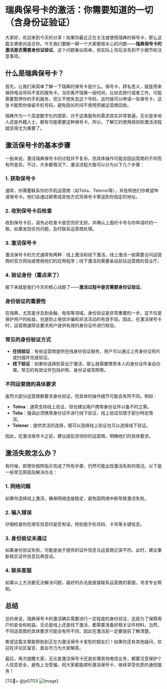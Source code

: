 # 瑞典保号卡的激活：你需要知道的一切（含身份证验证）

大家好，欢迎来到今天的分享！如果你最近正在关注或使用瑞典的保号卡，那么这篇文章绝对适合你。今天我们要聊一聊一个大家都很关心的问题——**瑞典保号卡的激活是否需要身份证验证**。这个问题看似简单，但实际上背后涉及到不少细节和注意事项。

## 什么是瑞典保号卡？

首先，让我们来简单了解一下瑞典的保号卡是什么。保号卡，顾名思义，就是用来保持电话号码不变的服务卡。当你离开瑞典一段时间，比如去旅行或者工作，可能需要暂停你的手机服务，但又不想失去这个号码，这时就可以申请一张保号卡。这张卡能帮你保留手机号码，避免因长时间不使用而被运营商回收。

瑞典作为一个高度数字化的国家，对于这类服务的需求其实非常普遍。无论是本地人还是外籍人士，都有可能需要这种保号卡。所以，了解它的使用规则和激活流程就显得尤为重要了。

## 激活保号卡的基本步骤

一般来说，激活瑞典保号卡的过程并不复杂，但具体操作可能会因运营商的不同而有所差异。不过，大多数情况下，激活流程大致可以分为以下几个步骤：

### 1. 获取保号卡
通常，你需要联系你的手机运营商（如Telia、Telenor等），并告知他们你希望申请保号卡。他们会通过邮寄或其他方式将保号卡寄送到你指定的地址。

### 2. 收到保号卡后检查
收到保号卡后，请务必检查卡是否完好无损，并确认上面的卡号与你申请时的一致。如果发现任何问题，及时联系运营商处理。

### 3. 激活保号卡
激活保号卡的方式通常有两种：线上激活和线下激活。线上激活一般需要访问运营商的官方网站或使用他们的应用程序；线下激活则需要亲自前往运营商的营业厅。

### 4. 验证身份（重点来了）
接下来就是我们今天的核心话题了——**激活过程中是否需要身份证验证**。

### 身份验证的重要性
在瑞典，尤其是涉及到金融、电信等领域，身份验证是非常重要的一步。这不仅是保护用户的权益，也是防止电信诈骗和非法活动的有效手段。因此，在激活保号卡时，运营商通常会要求用户提供有效的身份证件进行核验。

### 常见的身份验证方式
- **在线验证**：有些运营商提供在线身份验证服务，用户可以通过上传身份证照片或扫描件完成验证。
- **线下验证**：如果你选择到营业厅激活，那么就需要携带本人的身份证件亲自办理。常见的有效证件包括护照、身份证或驾照等。

### 不同运营商的具体要求
虽然大部分运营商都要求身份验证，但具体的操作细节可能会有所不同。例如：
- **Telma**：通常支持线上验证，但也建议用户携带身份证件以备不时之需。
- **Telia**：强调必须携带身份证件进行线下验证，线上验证仅限于部分特定情况。
- **Telenor**：提供灵活的选择，既可以选择线上验证也可以选择线下验证。

因此，在激活保号卡之前，建议提前咨询你的运营商，明确他们的具体要求。

## 激活失败怎么办？

有时候，即使你按照指示完成了所有步骤，仍然可能出现激活失败的情况。以下是一些常见原因及解决办法：

### 1. 网络问题
如果你选择线上激活，确保网络连接稳定，避免因网络中断导致激活失败。

### 2. 输入错误
仔细检查你在填写信息时是否有误，特别是手机号码、卡号等关键信息。

### 3. 身份验证未通过
如果身份验证失败，可能是由于提供的证件信息与运营商记录不符。此时，建议重新核实证件信息后再尝试。

### 4. 联系客服
如果以上方法都无法解决问题，最好的办法是直接联系运营商的客服，寻求专业帮助。

## 总结

总的来说，瑞典保号卡的激活确实需要进行一定程度的身份验证，这是为了保障用户的安全和权益。无论是线上还是线下激活，都需要准备好相关证件材料。当然，不同运营商的具体要求可能会有所不同，因此在激活前一定要提前了解清楚。

希望这篇文章能帮助到正在为激活保号卡发愁的朋友们！如果你还有其他疑问，欢迎在评论区留言，我会尽力为大家解答。

最后，再次提醒大家，无论是激活保号卡还是处理其他电信业务，都要注意保护个人信息安全，避免上当受骗。祝大家都能顺利激活保号卡，继续享受优质的通信服务！

[TG💪+ @jx0703 ![Image](https://github.com/user-attachments/assets/dbca1d08-cadb-493c-b0ec-ad6f7a83f270)]